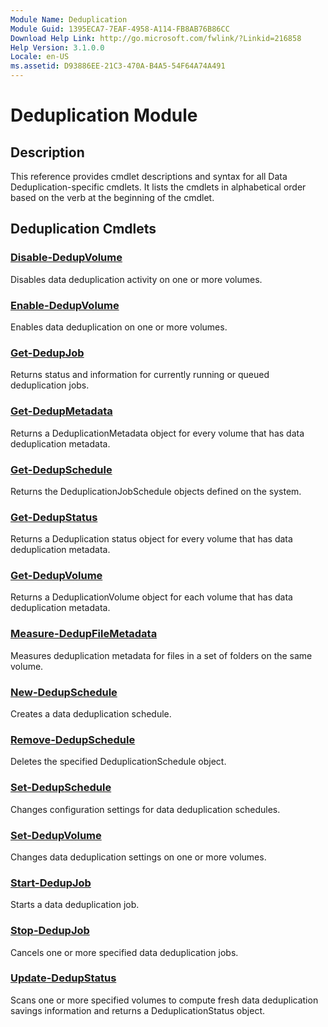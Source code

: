 ```yaml
---
Module Name: Deduplication
Module Guid: 1395ECA7-7EAF-4958-A114-FB8AB76B86CC
Download Help Link: http://go.microsoft.com/fwlink/?Linkid=216858
Help Version: 3.1.0.0
Locale: en-US
ms.assetid: D93886EE-21C3-470A-B4A5-54F64A74A491
---
```


# Deduplication Module
## Description
This reference provides cmdlet descriptions and syntax for all Data Deduplication-specific cmdlets. 
It lists the cmdlets in alphabetical order based on the verb at the beginning of the cmdlet.

## Deduplication Cmdlets
### [Disable-DedupVolume](./Disable-DedupVolume.md)
Disables data deduplication activity on one or more volumes.

### [Enable-DedupVolume](./Enable-DedupVolume.md)
Enables data deduplication on one or more volumes.

### [Get-DedupJob](./Get-DedupJob.md)
Returns status and information for currently running or queued deduplication jobs.

### [Get-DedupMetadata](./Get-DedupMetadata.md)
Returns a DeduplicationMetadata object for every volume that has data deduplication metadata.

### [Get-DedupSchedule](./Get-DedupSchedule.md)
Returns the DeduplicationJobSchedule objects defined on the system.

### [Get-DedupStatus](./Get-DedupStatus.md)
Returns a Deduplication status object for every volume that has data deduplication metadata.

### [Get-DedupVolume](./Get-DedupVolume.md)
Returns a DeduplicationVolume object for each volume that has data deduplication metadata.

### [Measure-DedupFileMetadata](./Measure-DedupFileMetadata.md)
Measures deduplication metadata for files in a set of folders on the same volume.

### [New-DedupSchedule](./New-DedupSchedule.md)
Creates a data deduplication schedule.

### [Remove-DedupSchedule](./Remove-DedupSchedule.md)
Deletes the specified DeduplicationSchedule object.

### [Set-DedupSchedule](./Set-DedupSchedule.md)
Changes configuration settings for data deduplication schedules.

### [Set-DedupVolume](./Set-DedupVolume.md)
Changes data deduplication settings on one or more volumes.

### [Start-DedupJob](./Start-DedupJob.md)
Starts a data deduplication job.

### [Stop-DedupJob](./Stop-DedupJob.md)
Cancels one or more specified data deduplication jobs.

### [Update-DedupStatus](./Update-DedupStatus.md)
Scans one or more specified volumes to compute fresh data deduplication savings information and returns a DeduplicationStatus object.

